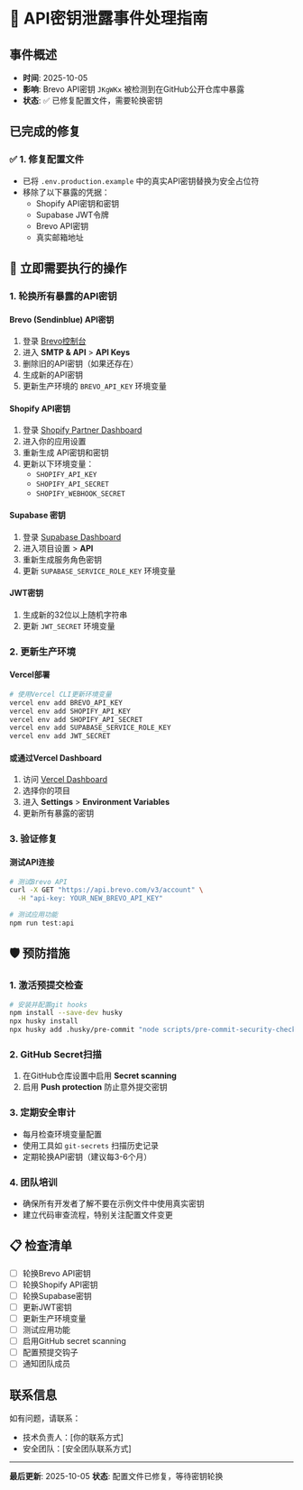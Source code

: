 # 🚨 API密钥泄露事件处理指南

## 事件概述
- **时间**: 2025-10-05
- **影响**: Brevo API密钥 `JKgWKx` 被检测到在GitHub公开仓库中暴露
- **状态**: ✅ 已修复配置文件，需要轮换密钥

## 已完成的修复

### ✅ 1. 修复配置文件
- 已将 `.env.production.example` 中的真实API密钥替换为安全占位符
- 移除了以下暴露的凭据：
  - Shopify API密钥和密钥
  - Supabase JWT令牌
  - Brevo API密钥
  - 真实邮箱地址

## 🚨 立即需要执行的操作

### 1. 轮换所有暴露的API密钥

#### Brevo (Sendinblue) API密钥
1. 登录 [Brevo控制台](https://app.brevo.com/)
2. 进入 **SMTP & API** > **API Keys**
3. 删除旧的API密钥（如果还存在）
4. 生成新的API密钥
5. 更新生产环境的 `BREVO_API_KEY` 环境变量

#### Shopify API密钥
1. 登录 [Shopify Partner Dashboard](https://partners.shopify.com/)
2. 进入你的应用设置
3. 重新生成 API密钥和密钥
4. 更新以下环境变量：
   - `SHOPIFY_API_KEY`
   - `SHOPIFY_API_SECRET`
   - `SHOPIFY_WEBHOOK_SECRET`

#### Supabase 密钥
1. 登录 [Supabase Dashboard](https://app.supabase.com/)
2. 进入项目设置 > **API**
3. 重新生成服务角色密钥
4. 更新 `SUPABASE_SERVICE_ROLE_KEY` 环境变量

#### JWT密钥
1. 生成新的32位以上随机字符串
2. 更新 `JWT_SECRET` 环境变量

### 2. 更新生产环境

#### Vercel部署
```bash
# 使用Vercel CLI更新环境变量
vercel env add BREVO_API_KEY
vercel env add SHOPIFY_API_KEY
vercel env add SHOPIFY_API_SECRET
vercel env add SUPABASE_SERVICE_ROLE_KEY
vercel env add JWT_SECRET
```

#### 或通过Vercel Dashboard
1. 访问 [Vercel Dashboard](https://vercel.com/dashboard)
2. 选择你的项目
3. 进入 **Settings** > **Environment Variables**
4. 更新所有暴露的密钥

### 3. 验证修复

#### 测试API连接
```bash
# 测试Brevo API
curl -X GET "https://api.brevo.com/v3/account" \
  -H "api-key: YOUR_NEW_BREVO_API_KEY"

# 测试应用功能
npm run test:api
```

## 🛡️ 预防措施

### 1. 激活预提交检查
```bash
# 安装并配置git hooks
npm install --save-dev husky
npx husky install
npx husky add .husky/pre-commit "node scripts/pre-commit-security-check.js"
```

### 2. GitHub Secret扫描
1. 在GitHub仓库设置中启用 **Secret scanning**
2. 启用 **Push protection** 防止意外提交密钥

### 3. 定期安全审计
- 每月检查环境变量配置
- 使用工具如 `git-secrets` 扫描历史记录
- 定期轮换API密钥（建议每3-6个月）

### 4. 团队培训
- 确保所有开发者了解不要在示例文件中使用真实密钥
- 建立代码审查流程，特别关注配置文件变更

## 📋 检查清单

- [ ] 轮换Brevo API密钥
- [ ] 轮换Shopify API密钥
- [ ] 轮换Supabase密钥
- [ ] 更新JWT密钥
- [ ] 更新生产环境变量
- [ ] 测试应用功能
- [ ] 启用GitHub secret scanning
- [ ] 配置预提交钩子
- [ ] 通知团队成员

## 联系信息
如有问题，请联系：
- 技术负责人：[你的联系方式]
- 安全团队：[安全团队联系方式]

---
**最后更新**: 2025-10-05
**状态**: 配置文件已修复，等待密钥轮换

